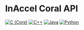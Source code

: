 # InAccel Coral API

[![C (Core)](https://img.shields.io/static/v1?logo=c&color=a8b9cc&label=C%20(Core)&message=2.0&style=for-the-badge)](src/main/c)
[![C++](https://img.shields.io/static/v1?logo=c%2b%2b&color=00599c&label=C%2B%2B&message=2.0.0&style=for-the-badge)](src/main/cpp)
[![Java](https://img.shields.io/static/v1?logo=java&color=007396&label=Java&message=2.0.0&style=for-the-badge)](src/main/java)
[![Python](https://img.shields.io/static/v1?logo=python&color=3776ab&label=Python&message=2.0.0&style=for-the-badge)](src/main/python)
